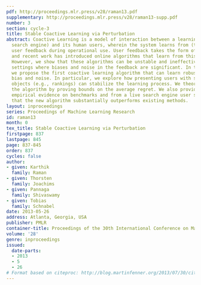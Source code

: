 ```yaml
---
pdf: http://proceedings.mlr.press/v28/raman13.pdf
supplementary: http://proceedings.mlr.press/v28/raman13-supp.pdf
number: 3
section: cycle-3
title: Stable Coactive Learning via Perturbation
abstract: Coactive Learning is a model of interaction between a learning system (e.g.
  search engine) and its human users, wherein the system learns from (typically implicit)
  user feedback during operational use. User feedback takes the form of preferences,
  and recent work has introduced online algorithms that learn from this weak feedback.
  However, we show that these algorithms can be unstable and ineffective in real-world
  settings where biases and noise in the feedback are significant. In this paper,
  we propose the first coactive learning algorithm that can learn robustly despite
  bias and noise. In particular, we explore how presenting users with slightly perturbed
  objects (e.g., rankings) can stabilize the learning process. We theoretically validate
  the algorithm by proving bounds on the average regret. We also provide extensive
  empirical evidence on benchmarks and from a live search engine user study, showing
  that the new algorithm substantially outperforms existing methods.
layout: inproceedings
series: Proceedings of Machine Learning Research
id: raman13
month: 0
tex_title: Stable Coactive Learning via Perturbation
firstpage: 837
lastpage: 845
page: 837-845
order: 837
cycles: false
author:
- given: Karthik
  family: Raman
- given: Thorsten
  family: Joachims
- given: Pannaga
  family: Shivaswamy
- given: Tobias
  family: Schnabel
date: 2013-05-26
address: Atlanta, Georgia, USA
publisher: PMLR
container-title: Proceedings of the 30th International Conference on Machine Learning
volume: '28'
genre: inproceedings
issued:
  date-parts:
  - 2013
  - 5
  - 26
# Format based on citeproc: http://blog.martinfenner.org/2013/07/30/citeproc-yaml-for-bibliographies/
---
```

